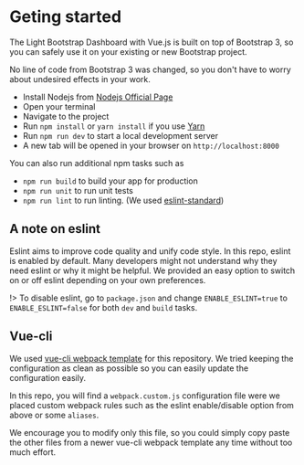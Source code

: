 # Geting started

The Light Bootstrap Dashboard with Vue.js is built on top of Bootstrap 3, 
so you can safely use it on your existing or new Bootstrap project.

No line of code from Bootstrap 3 was changed, so you don't have to worry about undesired effects in your work.

- Install Nodejs from [Nodejs Official Page](https://nodejs.org/en/)
- Open your terminal
- Navigate to the project
- Run `npm install` or `yarn install` if you use [Yarn](https://yarnpkg.com/en/)
- Run `npm run dev` to start a local development server
- A new tab will be opened in your browser on `http://localhost:8000`

You can also run additional npm tasks such as
- `npm run build` to build your app for production
- `npm run unit` to run unit tests
- `npm run lint` to run linting. (We used [eslint-standard](https://github.com/standard/eslint-config-standard))

## A note on eslint

Eslint aims to improve code quality and unify code style. In this repo, eslint is enabled by default.
Many developers might not understand why they need eslint or why it might be helpful. We provided an easy
option to switch on or off eslint depending on your own preferences.

!> To disable eslint, go to `package.json` and change `ENABLE_ESLINT=true` to `ENABLE_ESLINT=false` for both
`dev` and `build` tasks.

## Vue-cli

We used [vue-cli webpack template](https://github.com/vuejs-templates/webpack) for this repository.
We tried keeping the configuration as clean as possible so you can easily update the configuration easily.

In this repo, you will find a `webpack.custom.js` configuration file were we placed custom webpack rules such as
the eslint enable/disable option from above or some `aliases`.

We encourage you to modify only this file, so you could simply copy paste the other files from a newer vue-cli webpack template any time
without too much effort.
